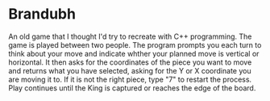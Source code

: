 # Brandubh
An old game that I thought I'd try to recreate with C++ programming.
The game is played between two people. The program prompts you each turn to think about your move and indicate whther your planned move is vertical or horizontal. It then asks for the coordinates of the piece you want to move and returns what you have selected, asking for the Y or X coordinate you are moving it to. If it is not the right piece, type "7" to restart the process. Play continues until the King is captured or reaches the edge of the board.
